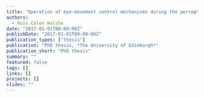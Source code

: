 ```yaml
---
title: "Operation of eye-movement control mechanisms during the perception of naturalistic scenes."
authors:
  - Ross Calen Walshe
date: "2017-01-01T00:00:00Z"
publishDate: "2017-01-01T00:00:00Z"
publication_types: ["thesis"]
publication: "PhD thesis, *The University of Edinburgh*"
publication_short: "PhD thesis"
summary: ""
featured: false
tags: []
links: []
projects: []
slides: ""
---
```

